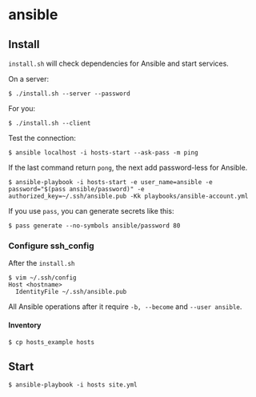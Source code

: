 # ansible

## Install
`install.sh` will check dependencies for Ansible and start services.

On a server:

    $ ./install.sh --server --password

For you:

    $ ./install.sh --client

Test the connection:

    $ ansible localhost -i hosts-start --ask-pass -m ping

If the last command return `pong`, the next add password-less for Ansible.

    $ ansible-playbook -i hosts-start -e user_name=ansible -e password="$(pass ansible/password)" -e authorized_key=~/.ssh/ansible.pub -Kk playbooks/ansible-account.yml

If you use `pass`, you can generate secrets like this:

    $ pass generate --no-symbols ansible/password 80

### Configure ssh_config
After the `install.sh`

    $ vim ~/.ssh/config
    Host <hostname>
      IdentityFile ~/.ssh/ansible.pub

All Ansible operations after it require `-b, --become` and `--user ansible`.

#### Inventory

    $ cp hosts_example hosts

## Start

    $ ansible-playbook -i hosts site.yml
